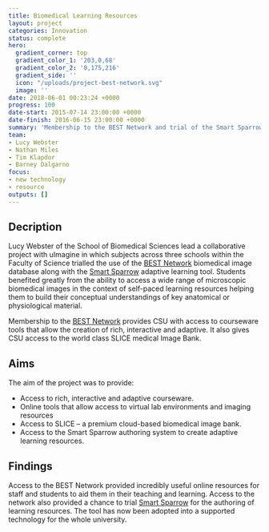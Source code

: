 ```yaml
---
title: Biomedical Learning Resources
layout: project
categories: Innovation
status: complete
hero:
  gradient_corner: top
  gradient_color_1: '203,0,68'
  gradient_color_2: '0,175,216'
  gradient_side: ''
  icon: "/uploads/project-best-network.svg"
  image: ''
date: 2018-06-01 00:23:24 +0000
progress: 100
date-start: 2015-07-14 23:00:00 +0000
date-finish: 2016-06-15 23:00:00 +0000
summary: 'Membership to the BEST Network and trial of the Smart Sparrow learning tool. '
team:
- Lucy Webster
- Nathan Miles
- Tim Klapdor
- Barney Dalgarno
focus:
- new technology
- resource
outputs: []
---
```

## Decription

Lucy Webster of the School of Biomedical Sciences lead a collaborative project with uImagine in which subjects across three schools within the Faculty of Science trialled the use of the [BEST Network](https://www.best.edu.au/) biomedical image database along with the [Smart Sparrow](https://www.smartsparrow.com/) adaptive learning tool. Students benefited greatly from the ability to access a wide range of microscopic biomedical images in the context of self-paced learning resources helping them to build their conceptual understandings of key anatomical or physiological material.

Membership to the [BEST Network](https://www.best.edu.au/) provides CSU with access to courseware tools that allow the creation of rich, interactive and adaptive. It also gives CSU access to the world class SLICE medical Image Bank.

## Aims

The aim of the project was to provide:

* Access to rich, interactive and adaptive courseware.
* Online tools that allow access to virtual lab environments and imaging resources
* Access to SLICE – a premium cloud-based biomedical image bank.
* Access to the Smart Sparrow authoring system to create adaptive learning resources.

## Findings

Access to the BEST Network provided incredibly useful online resources for staff and students to aid them in their teaching and learning. Access to the network also provided a chance to trial [Smart Sparrow](https://www.smartsparrow.com/) for the authoring of learning resources. The tool has now been adopted into a supported technology for the whole university.
